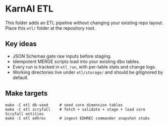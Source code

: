 # KarnAI ETL

This folder adds an ETL pipeline without changing your existing repo layout.
Place this `etl/` folder at the repository root.

## Key ideas
- JSON Schemas gate raw inputs before staging.
- Idempotent MERGE scripts load into your existing dbo tables.
- Every run is tracked in `etl_run`, with per-table stats and change logs.
- Working directories live under `etl/storage/` and should be gitignored by default.

## Make targets
```
make -C etl db-seed     # seed core dimension tables
make -C etl scryfall    # fetch + validate + stage + load core Scryfall entities
make -C etl edhrec      # ingest EDHREC commander snapshot stubs
```
